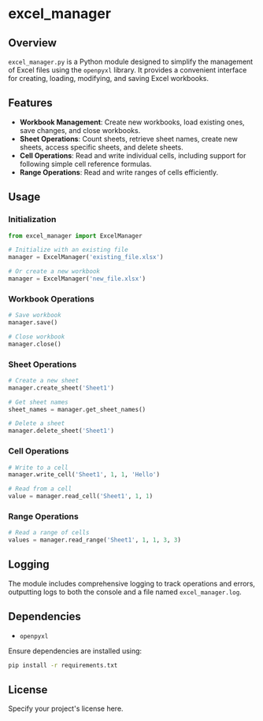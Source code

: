 # excel_manager

## Overview
`excel_manager.py` is a Python module designed to simplify the management of Excel files using the `openpyxl` library. It provides a convenient interface for creating, loading, modifying, and saving Excel workbooks.

## Features
- **Workbook Management**: Create new workbooks, load existing ones, save changes, and close workbooks.
- **Sheet Operations**: Count sheets, retrieve sheet names, create new sheets, access specific sheets, and delete sheets.
- **Cell Operations**: Read and write individual cells, including support for following simple cell reference formulas.
- **Range Operations**: Read and write ranges of cells efficiently.

## Usage
### Initialization
```python
from excel_manager import ExcelManager

# Initialize with an existing file
manager = ExcelManager('existing_file.xlsx')

# Or create a new workbook
manager = ExcelManager('new_file.xlsx')
```

### Workbook Operations
```python
# Save workbook
manager.save()

# Close workbook
manager.close()
```

### Sheet Operations
```python
# Create a new sheet
manager.create_sheet('Sheet1')

# Get sheet names
sheet_names = manager.get_sheet_names()

# Delete a sheet
manager.delete_sheet('Sheet1')
```

### Cell Operations
```python
# Write to a cell
manager.write_cell('Sheet1', 1, 1, 'Hello')

# Read from a cell
value = manager.read_cell('Sheet1', 1, 1)
```

### Range Operations
```python
# Read a range of cells
values = manager.read_range('Sheet1', 1, 1, 3, 3)
```

## Logging
The module includes comprehensive logging to track operations and errors, outputting logs to both the console and a file named `excel_manager.log`.

## Dependencies
- `openpyxl`

Ensure dependencies are installed using:
```bash
pip install -r requirements.txt
```

## License
Specify your project's license here.